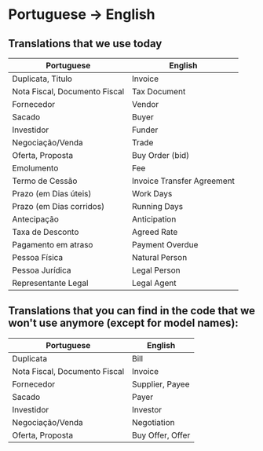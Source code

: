 # Portuguese → English

## Translations that we use today

| Portuguese                    | English                    |
| ----------------------------- | -------------------------- |
| Duplicata, Titulo             | Invoice                    |
| Nota Fiscal, Documento Fiscal | Tax Document               |
| Fornecedor                    | Vendor                     |
| Sacado                        | Buyer                      |
| Investidor                    | Funder                     |
| Negociação/Venda              | Trade                      |
| Oferta, Proposta              | Buy Order (bid)            |
| Emolumento                    | Fee                        |
| Termo de Cessão               | Invoice Transfer Agreement |
| Prazo (em Dias úteis)         | Work Days                  |
| Prazo (em Dias corridos)      | Running Days               |
| Antecipação                   | Anticipation               |
| Taxa de Desconto              | Agreed Rate                |
| Pagamento em atraso           | Payment Overdue            |
| Pessoa Física                 | Natural Person             |
| Pessoa Jurídica               | Legal Person               |
| Representante Legal           | Legal Agent                |

## Translations that you can find in the code that we won't use anymore (except for model names):

| Portuguese                    | English          |
| ----------------------------- | ---------------- |
| Duplicata                     | Bill             |
| Nota Fiscal, Documento Fiscal | Invoice          |
| Fornecedor                    | Supplier, Payee  |
| Sacado                        | Payer            |
| Investidor                    | Investor         |
| Negociação/Venda              | Negotiation      |
| Oferta, Proposta              | Buy Offer, Offer |
